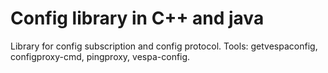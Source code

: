<!-- Copyright Yahoo. Licensed under the terms of the Apache 2.0 license. See LICENSE in the project root. -->
# Config library in C++ and java

Library for config subscription and config protocol.
Tools: getvespaconfig, configproxy-cmd, pingproxy, vespa-config.
